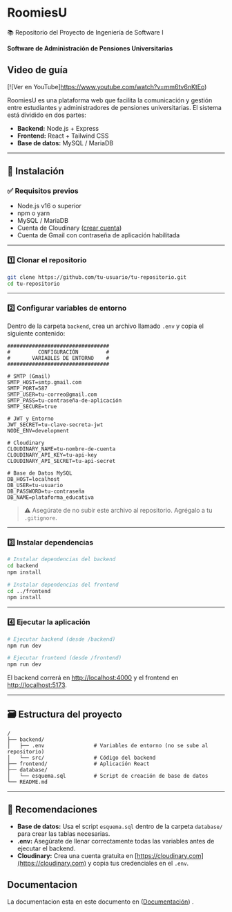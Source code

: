 # RoomiesU  
📚 Repositorio del Proyecto de Ingeniería de Software I

**Software de Administración de Pensiones Universitarias**

## **Video de guía**

[![Ver en YouTube]https://www.youtube.com/watch?v=mm6tv6nKtEo)


RoomiesU es una plataforma web que facilita la comunicación y gestión entre estudiantes y administradores de pensiones universitarias. El sistema está dividido en dos partes:

- **Backend:** Node.js + Express  
- **Frontend:** React + Tailwind CSS  
- **Base de datos:** MySQL / MariaDB

---

## 🚀 Instalación

### ✅ Requisitos previos

- Node.js v16 o superior  
- npm o yarn  
- MySQL / MariaDB  
- Cuenta de Cloudinary ([crear cuenta](https://cloudinary.com))  
- Cuenta de Gmail con contraseña de aplicación habilitada

---

### 1️⃣ Clonar el repositorio

```bash
git clone https://github.com/tu-usuario/tu-repositorio.git
cd tu-repositorio
```

---

### 2️⃣ Configurar variables de entorno

Dentro de la carpeta `backend`, crea un archivo llamado `.env` y copia el siguiente contenido:

```env
#################################
#         CONFIGURACIÓN         #
#       VARIABLES DE ENTORNO    #
#################################

# SMTP (Gmail)
SMTP_HOST=smtp.gmail.com
SMTP_PORT=587
SMTP_USER=tu-correo@gmail.com
SMTP_PASS=tu-contraseña-de-aplicación
SMTP_SECURE=true

# JWT y Entorno
JWT_SECRET=tu-clave-secreta-jwt
NODE_ENV=development

# Cloudinary
CLOUDINARY_NAME=tu-nombre-de-cuenta
CLOUDINARY_API_KEY=tu-api-key
CLOUDINARY_API_SECRET=tu-api-secret

# Base de Datos MySQL
DB_HOST=localhost
DB_USER=tu-usuario
DB_PASSWORD=tu-contraseña
DB_NAME=plataforma_educativa
```

> ⚠️ Asegúrate de no subir este archivo al repositorio. Agrégalo a tu `.gitignore`.

---

### 3️⃣ Instalar dependencias

```bash
# Instalar dependencias del backend
cd backend
npm install

# Instalar dependencias del frontend
cd ../frontend
npm install
```

---

### 4️⃣ Ejecutar la aplicación

```bash
# Ejecutar backend (desde /backend)
npm run dev

# Ejecutar frontend (desde /frontend)
npm run dev
```

El backend correrá en [http://localhost:4000](http://localhost:4000) y el frontend en [http://localhost:5173](http://localhost:5173).

---

## 🗃️ Estructura del proyecto

```
/
├── backend/
│   ├── .env                # Variables de entorno (no se sube al repositorio)
│   └── src/                # Código del backend
├── frontend/               # Aplicación React
├── database/
│   └── esquema.sql         # Script de creación de base de datos
└── README.md
```

---

## 📌 Recomendaciones

- **Base de datos:** Usa el script `esquema.sql` dentro de la carpeta `database/` para crear las tablas necesarias.
- **.env:** Asegúrate de llenar correctamente todas las variables antes de ejecutar el backend.
- **Cloudinary:** Crea una cuenta gratuita en [https://cloudinary.com](https://cloudinary.com) y copia tus credenciales en el `.env`.

## Documentacion


La documentacion esta en este documento en 
([Documentación](https://docs.google.com/document/d/1QN5l47gQXsvDv3YyB3l2S_jfcSFlaJbz7y3Mh-kKnro/edit?usp=sharing)) .

